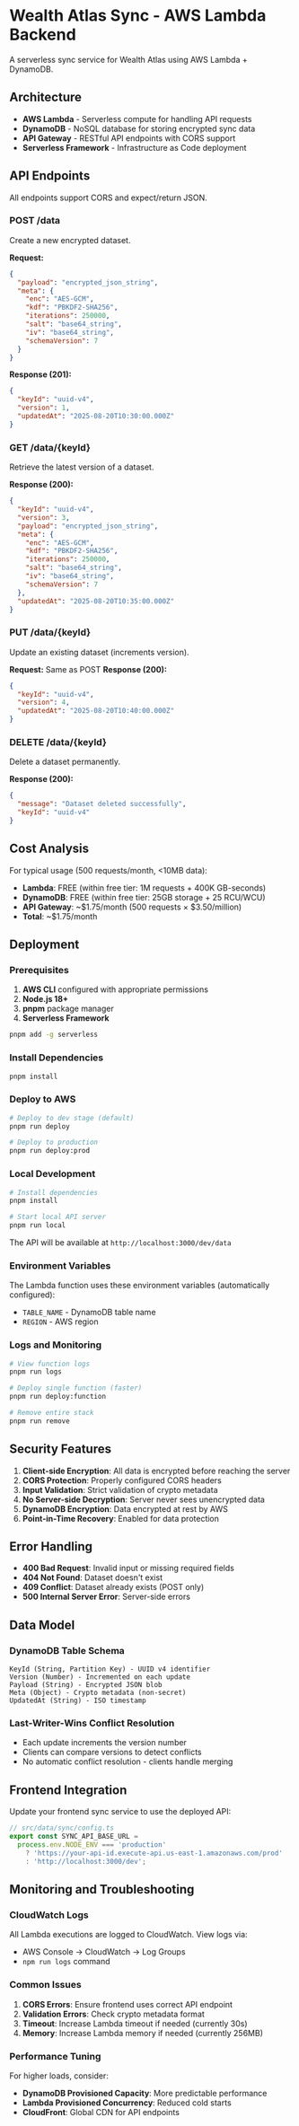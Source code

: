 # Wealth Atlas Sync - AWS Lambda Backend

A serverless sync service for Wealth Atlas using AWS Lambda + DynamoDB.

## Architecture

- **AWS Lambda** - Serverless compute for handling API requests
- **DynamoDB** - NoSQL database for storing encrypted sync data
- **API Gateway** - RESTful API endpoints with CORS support
- **Serverless Framework** - Infrastructure as Code deployment

## API Endpoints

All endpoints support CORS and expect/return JSON.

### POST /data
Create a new encrypted dataset.

**Request:**
```json
{
  "payload": "encrypted_json_string",
  "meta": {
    "enc": "AES-GCM",
    "kdf": "PBKDF2-SHA256",
    "iterations": 250000,
    "salt": "base64_string",
    "iv": "base64_string",
    "schemaVersion": 7
  }
}
```

**Response (201):**
```json
{
  "keyId": "uuid-v4",
  "version": 1,
  "updatedAt": "2025-08-20T10:30:00.000Z"
}
```

### GET /data/{keyId}
Retrieve the latest version of a dataset.

**Response (200):**
```json
{
  "keyId": "uuid-v4",
  "version": 3,
  "payload": "encrypted_json_string",
  "meta": {
    "enc": "AES-GCM",
    "kdf": "PBKDF2-SHA256",
    "iterations": 250000,
    "salt": "base64_string",
    "iv": "base64_string",
    "schemaVersion": 7
  },
  "updatedAt": "2025-08-20T10:35:00.000Z"
}
```

### PUT /data/{keyId}
Update an existing dataset (increments version).

**Request:** Same as POST
**Response (200):**
```json
{
  "keyId": "uuid-v4",
  "version": 4,
  "updatedAt": "2025-08-20T10:40:00.000Z"
}
```

### DELETE /data/{keyId}
Delete a dataset permanently.

**Response (200):**
```json
{
  "message": "Dataset deleted successfully",
  "keyId": "uuid-v4"
}
```

## Cost Analysis

For typical usage (500 requests/month, <10MB data):

- **Lambda**: FREE (within free tier: 1M requests + 400K GB-seconds)
- **DynamoDB**: FREE (within free tier: 25GB storage + 25 RCU/WCU)
- **API Gateway**: ~$1.75/month (500 requests × $3.50/million)
- **Total**: ~$1.75/month

## Deployment

### Prerequisites

1. **AWS CLI** configured with appropriate permissions
2. **Node.js 18+** 
3. **pnpm** package manager
4. **Serverless Framework**

```bash
pnpm add -g serverless
```

### Install Dependencies

```bash
pnpm install
```

### Deploy to AWS

```bash
# Deploy to dev stage (default)
pnpm run deploy

# Deploy to production
pnpm run deploy:prod
```

### Local Development

```bash
# Install dependencies
pnpm install

# Start local API server
pnpm run local
```

The API will be available at `http://localhost:3000/dev/data`

### Environment Variables

The Lambda function uses these environment variables (automatically configured):

- `TABLE_NAME` - DynamoDB table name
- `REGION` - AWS region

### Logs and Monitoring

```bash
# View function logs
pnpm run logs

# Deploy single function (faster)
pnpm run deploy:function

# Remove entire stack
pnpm run remove
```

## Security Features

1. **Client-side Encryption**: All data is encrypted before reaching the server
2. **CORS Protection**: Properly configured CORS headers
3. **Input Validation**: Strict validation of crypto metadata
4. **No Server-side Decryption**: Server never sees unencrypted data
5. **DynamoDB Encryption**: Data encrypted at rest by AWS
6. **Point-in-Time Recovery**: Enabled for data protection

## Error Handling

- **400 Bad Request**: Invalid input or missing required fields
- **404 Not Found**: Dataset doesn't exist
- **409 Conflict**: Dataset already exists (POST only)
- **500 Internal Server Error**: Server-side errors

## Data Model

### DynamoDB Table Schema

```
KeyId (String, Partition Key) - UUID v4 identifier
Version (Number) - Incremented on each update
Payload (String) - Encrypted JSON blob
Meta (Object) - Crypto metadata (non-secret)
UpdatedAt (String) - ISO timestamp
```

### Last-Writer-Wins Conflict Resolution

- Each update increments the version number
- Clients can compare versions to detect conflicts
- No automatic conflict resolution - clients handle merging

## Frontend Integration

Update your frontend sync service to use the deployed API:

```typescript
// src/data/sync/config.ts
export const SYNC_API_BASE_URL = 
  process.env.NODE_ENV === 'production'
    ? 'https://your-api-id.execute-api.us-east-1.amazonaws.com/prod'
    : 'http://localhost:3000/dev';
```

## Monitoring and Troubleshooting

### CloudWatch Logs
All Lambda executions are logged to CloudWatch. View logs via:
- AWS Console → CloudWatch → Log Groups
- `npm run logs` command

### Common Issues

1. **CORS Errors**: Ensure frontend uses correct API endpoint
2. **Validation Errors**: Check crypto metadata format
3. **Timeout**: Increase Lambda timeout if needed (currently 30s)
4. **Memory**: Increase Lambda memory if needed (currently 256MB)

### Performance Tuning

For higher loads, consider:
- **DynamoDB Provisioned Capacity**: More predictable performance
- **Lambda Provisioned Concurrency**: Reduced cold starts
- **CloudFront**: Global CDN for API endpoints

